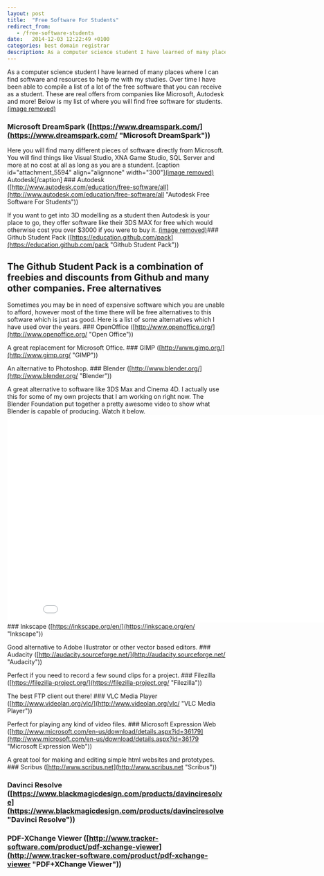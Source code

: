 ```yaml
---
layout: post
title:  "Free Software For Students"
redirect_from:
   - /free-software-students
date:   2014-12-03 12:22:49 +0100
categories: best domain registrar
description: As a computer science student I have learned of many places where I can find software and resources to help me with my studies. Over time I have been able to compile a list of a lot of the free softwa
---
```


As a computer science student I have learned of many places where I can find software and resources to help me with my studies. Over time I have been able to compile a list of a lot of the free software that you can receive as a student. These are real offers from companies like Microsoft, Autodesk and more! Below is my list of where you will find free software for students. [(image removed)](https://www.dreamspark.com/ "Microsoft DreamSpark")

### Microsoft DreamSpark ([https://www.dreamspark.com/](https://www.dreamspark.com/ "Microsoft DreamSpark"))

 Here you will find many different pieces of software directly from Microsoft. You will find things like Visual Studio, XNA Game Studio, SQL Server and more at no cost at all as long as you are a stundent. \[caption id="attachment\_5594" align="alignnone" width="300"\][(image removed)](http://www.autodesk.com/education/free-software/all "Autodesk Free Software For Students") Autodesk\[/caption\] ### Autodesk ([http://www.autodesk.com/education/free-software/all](http://www.autodesk.com/education/free-software/all "Autodesk Free Software For Students"))

 If you want to get into 3D modelling as a student then Autodesk is your place to go, they offer software like their 3DS MAX for free which would otherwise cost you over $3000 if you were to buy it. [(image removed)](https://education.github.com/pack "Github Student Pack")### Github Student Pack ([https://education.github.com/pack](https://education.github.com/pack "Github Student Pack"))

 The Github Student Pack is a combination of freebies and discounts from Github and many other companies. Free alternatives
-----------------

 Sometimes you may be in need of expensive software which you are unable to afford, however most of the time there will be free alternatives to this software which is just as good. Here is a list of some alternatives which I have used over the years. ### OpenOffice ([http://www.openoffice.org/](http://www.openoffice.org/ "Open Office"))

 A great replacement for Microsoft Office. ### GIMP ([http://www.gimp.org/](http://www.gimp.org/ "GIMP"))

 An alternative to Photoshop. ### Blender ([http://www.blender.org/](http://www.blender.org/ "Blender"))

 A great alternative to software like 3DS Max and Cinema 4D. I actually use this for some of my own projects that I am working on right now. The Blender Foundation put together a pretty awesome video to show what Blender is capable of producing. Watch it below. <iframe allowfullscreen="allowfullscreen" frameborder="0" height="480" src="//www.youtube.com/embed/Vpg9yizPP_g" width="853"></iframe>### Inkscape ([https://inkscape.org/en/](https://inkscape.org/en/ "Inkscape"))

 Good alternative to Adobe Illustrator or other vector based editors. ### Audacity ([http://audacity.sourceforge.net/](http://audacity.sourceforge.net/ "Audacity"))

 Perfect if you need to record a few sound clips for a project. ### Filezilla ([https://filezilla-project.org/](https://filezilla-project.org/ "Filezilla"))

 The best FTP client out there! ### VLC Media Player ([http://www.videolan.org/vlc/](http://www.videolan.org/vlc/ "VLC Media Player"))

 Perfect for playing any kind of video files. ### Microsoft Expression Web ([http://www.microsoft.com/en-us/download/details.aspx?id=36179](http://www.microsoft.com/en-us/download/details.aspx?id=36179 "Microsoft Expression Web"))

 A great tool for making and editing simple html websites and prototypes. ### Scribus ([http://www.scribus.net](http://www.scribus.net "Scribus"))

### Davinci Resolve ([https://www.blackmagicdesign.com/products/davinciresolve](https://www.blackmagicdesign.com/products/davinciresolve "Davinci Resolve"))

### PDF-XChange Viewer ([http://www.tracker-software.com/product/pdf-xchange-viewer](http://www.tracker-software.com/product/pdf-xchange-viewer "PDF+XChange Viewer"))